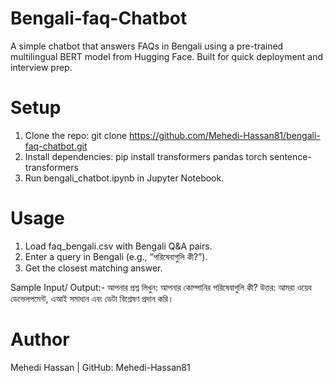 # Bengali-faq-Chatbot
A simple chatbot that answers FAQs in Bengali using a pre-trained multilingual BERT model from Hugging Face. Built for quick deployment and interview prep.

# Setup
1. Clone the repo: git clone https://github.com/Mehedi-Hassan81/bengali-faq-chatbot.git
2. Install dependencies: pip install transformers pandas torch sentence-transformers
3. Run bengali_chatbot.ipynb in Jupyter Notebook.

# Usage
1. Load faq_bengali.csv with Bengali Q&A pairs.
2. Enter a query in Bengali (e.g., “পরিষেবাগুলি কী?”).
3. Get the closest matching answer.

Sample Input/ Output:-
আপনার প্রশ্ন লিখুন: আপনার কোম্পানির পরিষেবাগুলি কী?
উত্তর: আমরা ওয়েব ডেভেলপমেন্ট, এআই সমাধান এবং ডেটা বিশ্লেষণ প্রদান করি।

# Author
Mehedi Hassan | GitHub: Mehedi-Hassan81
